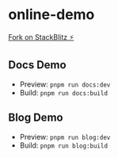 # online-demo

[Fork on StackBlitz ⚡️](https://stackblitz.com/fork/vuepress-theme-hope)

## Docs Demo

- Preview: `pnpm run docs:dev`
- Build: `pnpm run docs:build`

## Blog Demo

- Preview: `pnpm run blog:dev`
- Build: `pnpm run blog:build`
